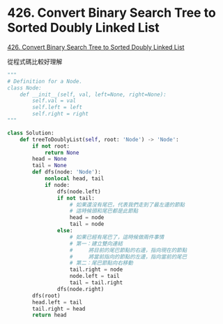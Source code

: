 # 426. Convert Binary Search Tree to Sorted Doubly Linked List

[426. Convert Binary Search Tree to Sorted Doubly Linked List](https://leetcode.com/problems/convert-binary-search-tree-to-sorted-doubly-linked-list/)

從程式碼比較好理解

```python
"""
# Definition for a Node.
class Node:
    def __init__(self, val, left=None, right=None):
        self.val = val
        self.left = left
        self.right = right
"""

class Solution:
    def treeToDoublyList(self, root: 'Node') -> 'Node':
        if not root:
            return None
        head = None
        tail = None
        def dfs(node: 'Node'):
            nonlocal head, tail
            if node:
                dfs(node.left)
                if not tail:
                    # 如果還沒有尾巴，代表我們走到了最左邊的節點
                    # 這時候頭和尾巴都是此節點
                    head = node
                    tail = node
                else:
                    # 如果已經有尾巴了，這時候做兩件事情
                    # 第一：建立雙向連結
                    #     將目前的尾巴節點的右邊，指向現在的節點
                    #     將當前指向的節點的左邊，指向當前的尾巴
                    # 第二：尾巴節點向右移動
                    tail.right = node
                    node.left = tail
                    tail = tail.right
                dfs(node.right)
        dfs(root)
        head.left = tail
        tail.right = head
        return head
```


